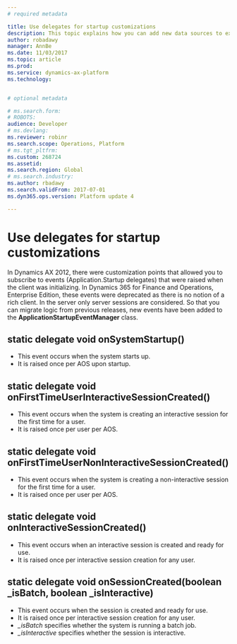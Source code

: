 ```yaml
---
# required metadata

title: Use delegates for startup customizations
description: This topic explains how you can add new data sources to existing forms by using extensions.
author: robadawy
manager: AnnBe
ms.date: 11/03/2017
ms.topic: article
ms.prod: 
ms.service: dynamics-ax-platform
ms.technology: 


# optional metadata

# ms.search.form: 
# ROBOTS: 
audience: Developer
# ms.devlang: 
ms.reviewer: robinr
ms.search.scope: Operations, Platform
# ms.tgt_pltfrm: 
ms.custom: 268724
ms.assetid: 
ms.search.region: Global
# ms.search.industry: 
ms.author: rbadawy
ms.search.validFrom: 2017-07-01
ms.dyn365.ops.version: Platform update 4

---
```


# Use delegates for startup customizations

In Dynamics AX 2012, there were customization points that allowed you to subscribe to events (Application.Startup delegates) that were raised when the client was initializing. In Dynamics 365 for Finance and Operations, Enterprise Edition, these events were deprecated as there is no notion of a rich client. In the server only server sessions are considered. So that you can migrate logic from previous releases, new events have been added to the **ApplicationStartupEventManager** class.

## static delegate void onSystemStartup()
- This event occurs when the system starts up. 
- It is raised once per AOS upon startup.

## static delegate void onFirstTimeUserInteractiveSessionCreated()
- This event occurs when the system is creating an interactive session for the first time for a user. 
- It is raised once per user per AOS.

## static delegate void onFirstTimeUserNonInteractiveSessionCreated()
- This event occurs when the system is creating a non-interactive session for the first time for a user. 
- It is raised once per user per AOS.

## static delegate void onInteractiveSessionCreated()
- This event occurs when an interactive session is created and ready for use. 
- It is raised once per interactive session creation for any user.

## static delegate void onSessionCreated(boolean _isBatch, boolean _isInteractive)
- This event occurs when the session is created and ready for use. 
- It is raised once per interactive session creation for any user.
- *_isBatch* specifies whether the system is running a batch job.
- *_isInteractive* specifies whether the session is interactive.

